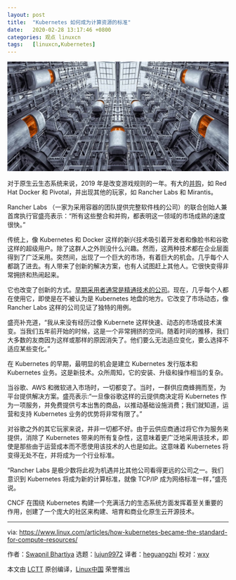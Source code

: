```yaml
---
layout: post
title:	"Kubernetes 如何成为计算资源的标准"
date:	2020-02-28 13:17:46 +0800 
categories:	观点 linuxcn 
tags:	[linuxcn,Kubernetes]
---
```



![](/Asserts/Images/album/202002/28/131634mwzyylmv93m4ccws.jpg)


对于原生云生态系统来说，2019 年是改变游戏规则的一年。有大的[并购](https://www.cloudfoundry.org/blog/2019-is-the-year-of-consolidation-why-ibms-deal-with-red-hat-is-a-harbinger-of-things-to-come/)，如 Red Hat Docker 和 Pivotal，并出现其他的玩家，如 Rancher Labs 和 Mirantis。


Rancher Labs （一家为采用容器的团队提供完整软件栈的公司）的联合创始人兼首席执行官盛亮表示：“所有这些整合和并购，都表明这一领域的市场成熟的速度很快。”


传统上，像 Kubernetes 和 Docker 这样的新兴技术吸引着开发者和像脸书和谷歌这样的超级用户。除了这群人之外则没什么兴趣。然而，这两种技术都在企业层面得到了广泛采用。突然间，出现了一个巨大的市场，有着巨大的机会。几乎每个人都跳了进去。有人带来了创新的解决方案，也有人试图赶上其他人。它很快变得非常拥挤和热闹起来。


它也改变了创新的方式。[早期采用者通常是精通技术的公司](https://www.packet.com/blog/open-source-season-on-the-kubernetes-highway/)。现在，几乎每个人都在使用它，即使是在不被认为是 Kubernetes 地盘的地方。它改变了市场动态，像 Rancher Labs 这样的公司见证了独特的用例。


盛亮补充道，“我从来没有经历过像 Kubernete 这样快速、动态的市场或技术演变。当我们五年前开始的时候，这是一个非常拥挤的空间。随着时间的推移，我们大多数的友商因为这样或那样的原因消失了。他们要么无法适应变化，要么选择不适应某些变化。”


在 Kubernetes 的早期，最明显的机会是建立 Kubernetes 发行版本和 Kubernetes 业务。这是新技术。众所周知，它的安装、升级和操作相当的复杂。


当谷歌、AWS 和微软进入市场时，一切都变了。当时，一群供应商蜂拥而至，为平台提供解决方案。盛亮表示:“一旦像谷歌这样的云提供商决定将 Kubernetes 作为一项服务，并免费提供亏本出售的商品，以推动基础设施消费；我们就知道，运营和支持 Kubernetes 业务的优势将非常有限了。”


对谷歌之外的其它玩家来说，并非一切都不好。由于云供应商通过将它作为服务来提供，消除了 Kubernetes 带来的所有复杂性，这意味着更广泛地采用该技术，即使是那些由于运营成本而不愿使用该技术的人也是如此。这意味着 Kubernetes 将变得无处不在，并将成为一个行业标准。


“Rancher Labs 是极少数将此视为机遇并比其他公司看得更远的公司之一。我们意识到 Kubernetes 将成为新的计算标准，就像 TCP/IP 成为网络标准一样，”盛亮说。


CNCF 在围绕 Kubernetes 构建一个充满活力的生态系统方面发挥着至关重要的作用，创建了一个庞大的社区来构建、培育和商业化原生云开源技术。




---


via: <https://www.linux.com/articles/how-kubernetes-became-the-standard-for-compute-resources/>


作者：[Swapnil Bhartiya](https://www.linux.com/author/swapnil/) 选题：[lujun9972](https://github.com/lujun9972) 译者：[heguangzhi](https://github.com/heguangzhi) 校对：[wxy](https://github.com/wxy)


本文由 [LCTT](https://github.com/LCTT/TranslateProject) 原创编译，[Linux中国](https://linux.cn/) 荣誉推出
